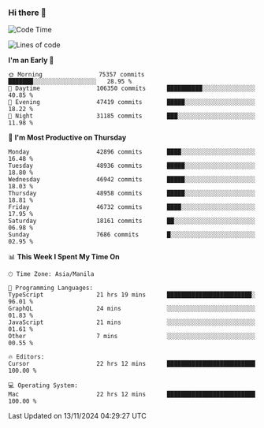 ### Hi there 👋

<!--START_SECTION:waka-->
![Code Time](http://img.shields.io/badge/Code%20Time-5%2C699%20hrs%2051%20mins-blue)

![Lines of code](https://img.shields.io/badge/From%20Hello%20World%20I%27ve%20Written-117.4%20million%20lines%20of%20code-blue)

**I'm an Early 🐤** 

```text
🌞 Morning                75357 commits       ███████░░░░░░░░░░░░░░░░░░   28.95 % 
🌆 Daytime                106350 commits      ██████████░░░░░░░░░░░░░░░   40.85 % 
🌃 Evening                47419 commits       █████░░░░░░░░░░░░░░░░░░░░   18.22 % 
🌙 Night                  31185 commits       ███░░░░░░░░░░░░░░░░░░░░░░   11.98 % 
```
📅 **I'm Most Productive on Thursday** 

```text
Monday                   42896 commits       ████░░░░░░░░░░░░░░░░░░░░░   16.48 % 
Tuesday                  48936 commits       █████░░░░░░░░░░░░░░░░░░░░   18.80 % 
Wednesday                46942 commits       █████░░░░░░░░░░░░░░░░░░░░   18.03 % 
Thursday                 48958 commits       █████░░░░░░░░░░░░░░░░░░░░   18.81 % 
Friday                   46732 commits       ████░░░░░░░░░░░░░░░░░░░░░   17.95 % 
Saturday                 18161 commits       ██░░░░░░░░░░░░░░░░░░░░░░░   06.98 % 
Sunday                   7686 commits        █░░░░░░░░░░░░░░░░░░░░░░░░   02.95 % 
```


📊 **This Week I Spent My Time On** 

```text
🕑︎ Time Zone: Asia/Manila

💬 Programming Languages: 
TypeScript               21 hrs 19 mins      ████████████████████████░   96.01 % 
GraphQL                  24 mins             ░░░░░░░░░░░░░░░░░░░░░░░░░   01.83 % 
JavaScript               21 mins             ░░░░░░░░░░░░░░░░░░░░░░░░░   01.61 % 
Other                    7 mins              ░░░░░░░░░░░░░░░░░░░░░░░░░   00.55 % 

🔥 Editors: 
Cursor                   22 hrs 12 mins      █████████████████████████   100.00 % 

💻 Operating System: 
Mac                      22 hrs 12 mins      █████████████████████████   100.00 % 
```


 Last Updated on 13/11/2024 04:29:27 UTC
<!--END_SECTION:waka-->


<!--
**rad182/rad182** is a ✨ _special_ ✨ repository because its `README.md` (this file) appears on your GitHub profile.

Here are some ideas to get you started:

- 🔭 I’m currently working on ...
- 🌱 I’m currently learning ...
- 👯 I’m looking to collaborate on ...
- 🤔 I’m looking for help with ...
- 💬 Ask me about ...
- 📫 How to reach me: ...
- 😄 Pronouns: ...
- ⚡ Fun fact: ...
-->
